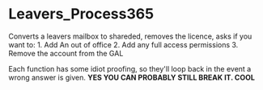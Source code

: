 # Leavers_Process365

Converts a leavers mailbox to shareded, removes the licence, asks if you want to:
    1. Add An out of office
    2. Add any full access permissions
    3. Remove the account from the GAL

Each function has some idiot proofing, so they'll loop back in the event a wrong answer is given. **YES YOU CAN PROBABLY STILL BREAK IT. COOL** 
